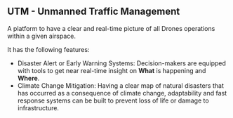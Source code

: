 ## UTM - Unmanned Traffic Management

A platform to have a clear and real-time picture of all Drones operations within a given airspace.

It has the following features:

- Disaster Alert or Early Warning Systems: Decision-makers are equipped with tools to get near real-time insight on **What** is happening and **Where**.
- Climate Change Mitigation: Having a clear map of natural disasters that has occurred as a consequence of climate change, adaptability and fast response systems can be built to prevent loss of life or damage to infrastructure. 
